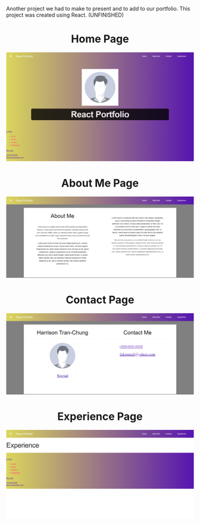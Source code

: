 Another project we had to make to present and to add to our portfolio. This project was created using React.  (UNFINISHED)

<h1 align="center"> Home Page </h1>

![](Images/Home.png)

<h1 align="center"> About Me Page </h1>

![](Images/About%20Me.png)

<h1 align="center"> Contact Page </h1>

![](Images/Contact.png)

<h1 align="center"> Experience Page </h1>

![](Images/Experience.png)
